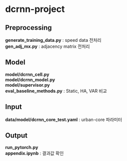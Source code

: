 # dcrnn-project

## Preprocessing
**generate_training_data.py** : speed data 전처리 <br>
**gen_adj_mx.py** : adjacency matrix 전처리

## Model
**model/dcrnn_cell.py** <br>
**model/dcrnn_model.py** <br>
**model/supervisor.py** <br> 
**eval_baseline_methods.py** : Static, HA, VAR 비교

## Input
**data/model/dcrnn_core_test.yaml** : urban-core 파라미터

## Output
**run_pytorch.py** <br>
**appendix.ipynb** : 결과값 확인
